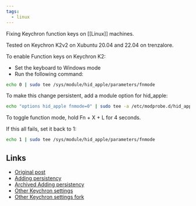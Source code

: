 ```yaml
---
tags:
  - linux
---
```

Fixing Keychron function keys on [[Linux]] machines.

Tested on Keychron K2v2 on Xubuntu 20.04 and 22.04 on trenzalore.

To enable Function keys on Keychron K2:

- Set the keyboard to Windows mode
- Run the following command:

```sh
echo 0 | sudo tee /sys/module/hid_apple/parameters/fnmode
```

To make this change persistent, add a module option for hid_apple:

```sh
echo "options hid_apple fnmode=0" | sudo tee -a /etc/modprobe.d/hid_apple.conf
```

To toggle function mode, hold Fn + X + L for 4 seconds.

If this all fails, set it back to 1:

```sh
echo 1 | sudo tee /sys/module/hid_apple/parameters/fnmode
```

## Links
 - [Original post](https://www.reddit.com/r/MechanicalKeyboards/comments/d5io49/keychron_k2_f_keys_dont_work_w_linux_help/)
 - [Adding persistency](https://mikeshade.com/posts/keychron-linux-function-keys/)
 - [Archived Adding persistency](https://web.archive.org/web/20220721020355/https://mikeshade.com/posts/keychron-linux-function-keys/)
 - [Other Keychron settings](https://github.com/Kurgol/keychron/blob/master/k2.md)
 - [Other Keychron settings fork](https://github.com/pavo-etc/keychron)
